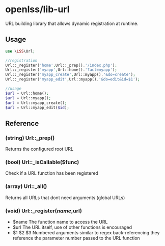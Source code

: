 openlss/lib-url
=======

URL building library that allows dynamic registration at runtime.

Usage
----
```php
use \LSS\Url;

//registration
Url::_register('home',Url::_prep().'/index.php');
Url::_register('myapp',Url::home().'?act=myapp');
Url::_register('myapp_create',Url::myapp().'&do=create');
Url::_register('myapp_edit',Url::myapp().'&do=edit&id=$1');

//usage
$url = Url::home();
$url = Url::myapp();
$url = Url::myapp_create();
$url = Url::myapp_edit($id);
```

Reference
----

### (string) Url::_prep()
Returns the configured root URL

### (bool) Url::_isCallable($func)
Check if a URL function has been registered

### (array) Url::_all()
Returns all URLs that dont need arguments (global URLs)

### (void) Url::_register($name,$url)
  * $name		The function name to access the URL
  * $url		The URL itself, use of other functions is encouraged
   * $1 $2 $3	Numbered arguments similar to regex back-referencing
                they reference the parameter number passed to the URL
                function

